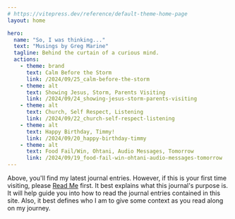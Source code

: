 ```yaml
---
# https://vitepress.dev/reference/default-theme-home-page
layout: home

hero:
  name: "So, I was thinking..."
  text: "Musings by Greg Marine"
  tagline: Behind the curtain of a curious mind.
  actions:
    - theme: brand
      text: Calm Before the Storm
      link: /2024/09/25_calm-before-the-storm
    - theme: alt
      text: Showing Jesus, Storm, Parents Visiting
      link: /2024/09/24_showing-jesus-storm-parents-visiting
    - theme: alt
      text: Church, Self Respect, Listening
      link: /2024/09/22_church-self-respect-listening
    - theme: alt
      text: Happy Birthday, Timmy!
      link: /2024/09/20_happy-birthday-timmy
    - theme: alt
      text: Food Fail/Win, Ohtani, Audio Messages, Tomorrow
      link: /2024/09/19_food-fail-win-ohtani-audio-messages-tomorrow
---
```


Above, you'll find my latest journal entries. However, if this is your first time visiting, please [Read Me](read-me) first. It best explains what this journal's purpose is. It will help guide you into how to read the journal entries contained in this site. Also, it best defines who I am to give some context as you read along on my journey.